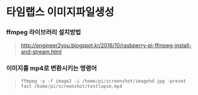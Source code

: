 
# 타임랩스 이미지파일생성

### ffmpeg 라이브러리 설치방법
> http://engineer2you.blogspot.kr/2016/10/rasbperry-pi-ffmpeg-install-and-stream.html

### 이미지를 mp4로 변환시키는 명령어
> `ffmpeg -y -f image2 -i /home/pi/screenshot/image%d.jpg -preset fast /home/pi/screenshot/testlapse.mp4`

